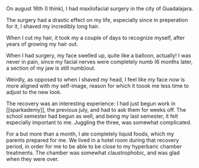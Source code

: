 ---
---

On august 16th (I think), I had maxilofacial surgery in the city of Guadalajara. 

The surgery had a drastic effect on my life, especially since in preperation for it, I shaved my incredibly long hair.

When I cut my hair,  it took my a couple of days to recognize myself, after years of growing my hair out.

When I had surgery, my face swelled up, quite like a balloon, actually! I was never in pain, since my facial nerves were completely numb (6 months later, a section of my jaw is still numb)out.

Weirdly, as opposed to when I shaved my head, I feel like my face now is  more aligned with my self-image, reason for which it toook me less time to adjust to the new look.

The recovery was an interesting experience: I had just begun work in [[sparkademy]], the previous july, and had to ask them for weeks off. The school semester had begun as well, and being my last semester, it felt especially important to me. Juggling the three, was somewhat complicated.

For a but more than a month, I ate completely liquid foods, which my parents prepared for me. We lived in a hotel room during that recovery period, in order for me to be able to be close to my hyperbaric chamber treatments. The chamber was somewhat claustrophobic, and was glad when they were over.